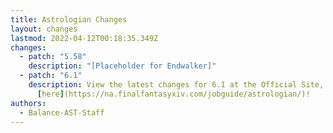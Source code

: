 ```yaml
---
title: Astrologian Changes
layout: changes
lastmod: 2022-04-12T00:18:35.349Z
changes:
  - patch: "5.58"
    description: "[Placeholder for Endwalker]"
  - patch: "6.1"
    description: View the latest changes for 6.1 at the Official Site, located
      [here](https://na.finalfantasyxiv.com/jobguide/astrologian/)!
authors:
  - Balance-AST-Staff
---
```

